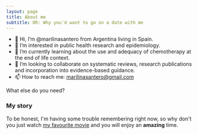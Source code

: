 ```yaml
---
layout: page
title: About me
subtitle: OR: Why you'd want to go on a date with me
---
```


- 👋 Hi, I’m @marilinasantero from Argentina living in Spain.
- 👀 I’m interested in public health research and epidemiology.
- 🌱 I’m currently learning about the use and adequacy of chemotherapy at the end of life context.
- 💞️ I’m looking to collaborate on systematic reviews, research publications and incorporation into evidence-based guidance.
- 📫 How to reach me: marilinasantero@gmail.com

What else do you need?

### My story

To be honest, I'm having some trouble remembering right now, so why don't you just watch [my favourite movie](https://es.wikipedia.org/wiki/El_laberinto_del_fauno) and you will enjoy an **amazing** time.
